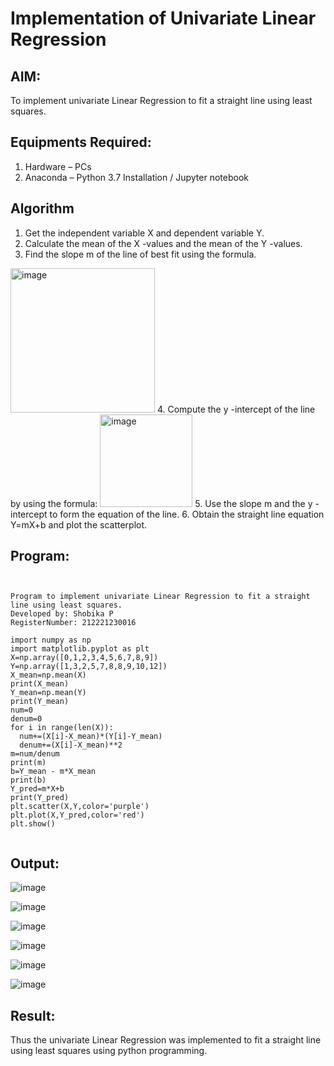 # Implementation of Univariate Linear Regression
## AIM:
To implement univariate Linear Regression to fit a straight line using least squares.

## Equipments Required:
1. Hardware – PCs
2. Anaconda – Python 3.7 Installation / Jupyter notebook

## Algorithm
1. Get the independent variable X and dependent variable Y.
2. Calculate the mean of the X -values and the mean of the Y -values.
3. Find the slope m of the line of best fit using the formula. 
<img width="231" alt="image" src="https://user-images.githubusercontent.com/93026020/192078527-b3b5ee3e-992f-46c4-865b-3b7ce4ac54ad.png">
4. Compute the y -intercept of the line by using the formula:
<img width="148" alt="image" src="https://user-images.githubusercontent.com/93026020/192078545-79d70b90-7e9d-4b85-9f8b-9d7548a4c5a4.png">
5. Use the slope m and the y -intercept to form the equation of the line.
6. Obtain the straight line equation Y=mX+b and plot the scatterplot.

## Program:
```


Program to implement univariate Linear Regression to fit a straight line using least squares.
Developed by: Shobika P
RegisterNumber: 212221230016

import numpy as np
import matplotlib.pyplot as plt
X=np.array([0,1,2,3,4,5,6,7,8,9])
Y=np.array([1,3,2,5,7,8,8,9,10,12])
X_mean=np.mean(X)
print(X_mean)
Y_mean=np.mean(Y)
print(Y_mean)
num=0
denum=0
for i in range(len(X)):
  num+=(X[i]-X_mean)*(Y[i]-Y_mean)
  denum+=(X[i]-X_mean)**2
m=num/denum
print(m)
b=Y_mean - m*X_mean
print(b)
Y_pred=m*X+b
print(Y_pred)
plt.scatter(X,Y,color='purple')
plt.plot(X,Y_pred,color='red') 
plt.show() 


```

## Output:
![image](https://user-images.githubusercontent.com/94508142/204132219-cb2e8764-843b-474b-96c2-b3e17bd3ec21.png)

![image](https://user-images.githubusercontent.com/94508142/204132262-f20560b2-a46e-4fc3-9ad1-bc7ad486e9e4.png)

![image](https://user-images.githubusercontent.com/94508142/204132304-c7835331-011f-4f0c-afe6-95444baf74e1.png)


![image](https://user-images.githubusercontent.com/94508142/204132470-53d4fcf2-ce45-4d45-a3b2-209790bcee92.png)


![image](https://user-images.githubusercontent.com/94508142/204132483-20066253-3e80-4452-b7da-166ce8a5a3b2.png)

![image](https://user-images.githubusercontent.com/94508142/204132624-94bea2cf-d4f1-4037-b97d-d0606951328a.png)




## Result:
Thus the univariate Linear Regression was implemented to fit a straight line using least squares using python programming.
